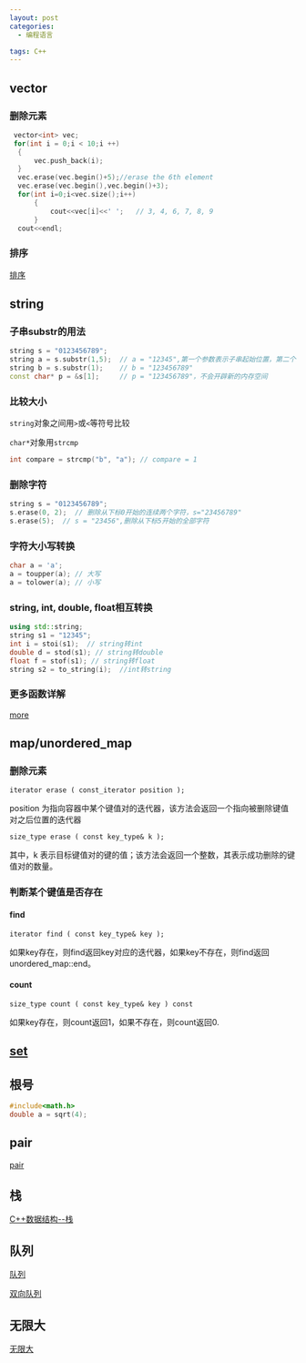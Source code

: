 ```yaml
---
layout: post
categories:
  - 编程语言

tags: C++
---
```


## vector

### 删除元素
```cpp
 vector<int> vec;
 for(int i = 0;i < 10;i ++)
  {
      vec.push_back(i);
  }
  vec.erase(vec.begin()+5);//erase the 6th element
  vec.erase(vec.begin(),vec.begin()+3);
  for(int i=0;i<vec.size();i++)
      {
          cout<<vec[i]<<' ';   // 3, 4, 6, 7, 8, 9
      }
  cout<<endl;      
```

### 排序
[排序](https://blog.csdn.net/sinat_34328764/article/details/81507796)

## string

### 子串substr的用法
```cpp
string s = "0123456789"; 
string a = s.substr(1,5);  // a = "12345",第一个参数表示子串起始位置，第二个参数表示子串的长度
string b = s.substr(1);    // b = "123456789"
const char* p = &s[1];     // p = "123456789"，不会开辟新的内存空间 
```
### 比较大小
`string`对象之间用`>`或`<`等符号比较  

`char*`对象用`strcmp`
```cpp
int compare = strcmp("b", "a"); // compare = 1
```

### 删除字符
```cpp
string s = "0123456789";
s.erase(0, 2);  // 删除从下标0开始的连续两个字符，s="23456789"
s.erase(5);  // s = "23456",删除从下标5开始的全部字符
```

### 字符大小写转换
```cpp
char a = 'a';
a = toupper(a); // 大写
a = tolower(a); // 小写
```

### string, int, double, float相互转换
```cpp
using std::string;
string s1 = "12345"; 
int i = stoi(s1);  // string转int
double d = stod(s1); // string转double
float f = stof(s1); // string转float
string s2 = to_string(i);  //int转string
```
### 更多函数详解
[more](https://www.renfei.org/blog/introduction-to-cpp-string.html)

## map/unordered_map

### 删除元素

```
iterator erase ( const_iterator position );
```
 position 为指向容器中某个键值对的迭代器，该方法会返回一个指向被删除键值对之后位置的迭代器

 ```
 size_type erase ( const key_type& k );
```
其中，k 表示目标键值对的键的值；该方法会返回一个整数，其表示成功删除的键值对的数量。

### 判断某个键值是否存在

#### find
```
iterator find ( const key_type& key );
```
如果key存在，则find返回key对应的迭代器，如果key不存在，则find返回unordered_map::end。

#### count
```
size_type count ( const key_type& key ) const
```
如果key存在，则count返回1，如果不存在，则count返回0.

## [set](https://blog.csdn.net/google19890102/article/details/51720988)

## 根号
```cpp
#include<math.h>
double a = sqrt(4);
```
## pair
[pair](https://www.cnblogs.com/xiaoshiwang/p/9689939.html)

## 栈
[C++数据结构--栈](https://blog.csdn.net/zichen_ziqi/article/details/80807989)

## 队列
[队列](https://blog.csdn.net/zichen_ziqi/article/details/80819939)  

[双向队列](https://blog.csdn.net/qq_26460841/article/details/88377998)

## 无限大
[无限大](https://blog.csdn.net/sinat_24310873/article/details/53146459)